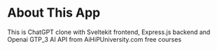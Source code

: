 
# About This App

This is ChatGPT clone with Sveltekit frontend, Express.js backend and Openai GTP_3 AI API from AiHiPUniversity.com free courses
